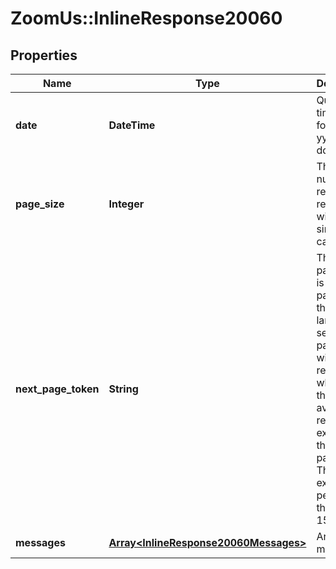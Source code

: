 # ZoomUs::InlineResponse20060

## Properties
Name | Type | Description | Notes
------------ | ------------- | ------------- | -------------
**date** | **DateTime** | Query date time, format as yyyy-mm-dd. | [optional] 
**page_size** | **Integer** | The number of records returned within a single API call. | [optional] 
**next_page_token** | **String** | The next page token is used to paginate through large result sets. A next page token will be returned whenever the set of available results exceeds the current page size. The expiration period for this token is 15 minutes. | [optional] 
**messages** | [**Array&lt;InlineResponse20060Messages&gt;**](InlineResponse20060Messages.md) | Array of im messages. | [optional] 



